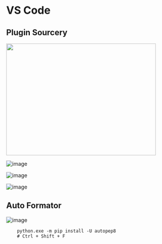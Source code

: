 
# VS Code

## Plugin Sourcery

<img src="https://user-images.githubusercontent.com/17609819/215381979-54034eed-a120-42c3-9973-a5c09e7fc108.png" width="400" height="300">

![image](https://user-images.githubusercontent.com/17609819/215381519-192c102f-1a8b-48c3-8be2-49828b4d004b.png)

![image](https://user-images.githubusercontent.com/17609819/215381638-5eb79336-a784-46e7-94ea-121ff0dd7e17.png)

![image](https://user-images.githubusercontent.com/17609819/215387243-6758e846-28b6-428a-a3a0-c66a7df9367a.png)


## Auto Formator

![image](https://user-images.githubusercontent.com/17609819/215381789-89923860-40ee-4066-820d-790218e09d68.png)


```
	python.exe -m pip install -U autopep8
	# Ctrl + Shift + F
```

